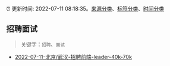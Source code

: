 :alarm_clock: 更新时间: 2022-07-11 08:18:35。[来源分类](../README.md)、[标签分类](../TAGS.md)、[时间分类](../TIMELINE.md)

## 招聘面试


> 关键字：`招聘`、`面试`



- [2022-07-11-北京/武汉-招聘前端-leader-40k-70k](https://www.v2ex.com/t/865454) 